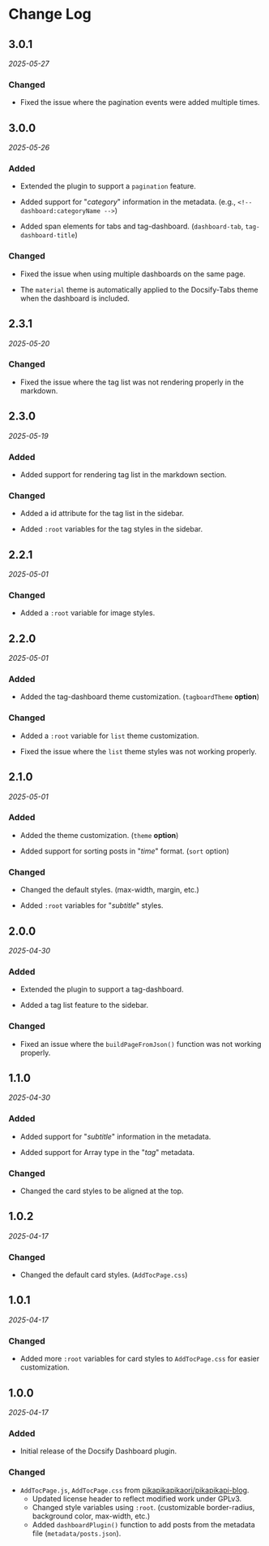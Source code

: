 # Change Log

## 3.0.1

_2025-05-27_

### Changed

- Fixed the issue where the pagination events were added multiple times.

## 3.0.0

_2025-05-26_

### Added

- Extended the plugin to support a `pagination` feature.

- Added support for "*category*" information in the metadata. (e.g., `<!-- dashboard:categoryName -->`)

- Added span elements for tabs and tag-dashboard. (`dashboard-tab`, `tag-dashboard-title`)

### Changed

- Fixed the issue when using multiple dashboards on the same page.

- The `material` theme is automatically applied to the Docsify-Tabs theme when the dashboard is included.

## 2.3.1

_2025-05-20_

### Changed

- Fixed the issue where the tag list was not rendering properly in the markdown.

## 2.3.0

_2025-05-19_

### Added

- Added support for rendering tag list in the markdown section.

### Changed

- Added a id attribute for the tag list in the sidebar.

- Added `:root` variables for the tag styles in the sidebar.

## 2.2.1

_2025-05-01_

### Changed

- Added a `:root` variable for image styles.

## 2.2.0

_2025-05-01_

### Added

- Added the tag-dashboard theme customization. (`tagboardTheme` **option**)

### Changed

- Added a `:root` variable for `list` theme customization.

- Fixed the issue where the `list` theme styles was not working properly.

## 2.1.0

_2025-05-01_

### Added

- Added the theme customization. (`theme` **option**)

- Added support for sorting posts in "*time*" format. (`sort` option)

### Changed

- Changed the default styles. (max-width, margin, etc.)

- Added `:root` variables for "*subtitle*" styles.

## 2.0.0

_2025-04-30_

### Added

- Extended the plugin to support a tag-dashboard.

- Added a tag list feature to the sidebar.

### Changed

- Fixed an issue where the `buildPageFromJson()` function was not working properly.

## 1.1.0

_2025-04-30_

### Added

- Added support for "*subtitle*" information in the metadata.

- Added support for Array type in the "*tag*" metadata.

### Changed

- Changed the card styles to be aligned at the top.

## 1.0.2

_2025-04-17_

### Changed

- Changed the default card styles. (`AddTocPage.css`)

## 1.0.1

_2025-04-17_

### Changed

- Added more `:root` variables for card styles to `AddTocPage.css` for easier customization.

## 1.0.0

_2025-04-17_

### Added

- Initial release of the Docsify Dashboard plugin.

### Changed
- `AddTocPage.js`, `AddTocPage.css` from [pikapikapikaori/pikapikapi-blog](https://github.com/pikapikapikaori/pikapikapi-blog).
  - Updated license header to reflect modified work under GPLv3.
  - Changed style variables using `:root`. (customizable border-radius, background color, max-width, etc.)
  - Added `dashboardPlugin()` function to add posts from the metadata file (`metadata/posts.json`).